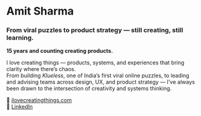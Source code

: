 # Amit Sharma
### From viral puzzles to product strategy — still creating, still learning.  
**15 years and counting creating products.**

I love creating things — products, systems, and experiences that bring clarity where there’s chaos.  
From building *Klueless*, one of India’s first viral online puzzles, to leading and advising teams across design, UX, and product strategy — I’ve always been drawn to the intersection of creativity and systems thinking.

🔗 [ilovecreatingthings.com](https://ilovecreatingthings.com)  
💼 [LinkedIn](https://www.linkedin.com/in/sharmakamit)  

<!--
**hypnosh/hypnosh** is a ✨ _special_ ✨ repository because its `README.md` (this file) appears on your GitHub profile.

Here are some ideas to get you started:

- 🔭 I’m currently working on ...
- 🌱 I’m currently learning ...
- 👯 I’m looking to collaborate on ...
- 🤔 I’m looking for help with ...
- 💬 Ask me about ...
- 📫 How to reach me: ...
- 😄 Pronouns: ...
- ⚡ Fun fact: ...
-->
